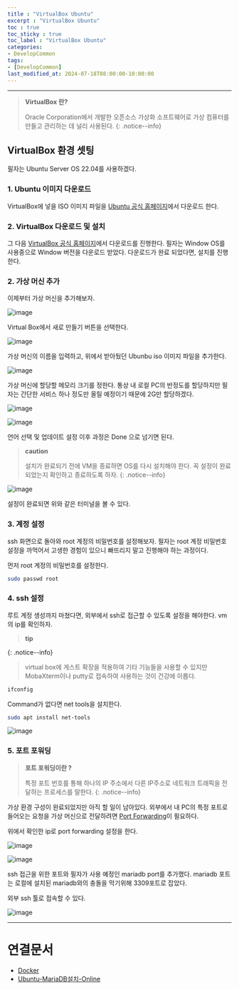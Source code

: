 ```yaml
---
title : "VirtualBox Ubuntu"
excerpt : "VirtualBox Ubuntu"
toc : true
toc_sticky : true
toc_label : "VirtualBox Ubuntu"
categories:
- DevelopCommon
tags:
- [DevelopCommon]
last_modified_at: 2024-07-18T08:00:00-10:00:00
---
```

  
---
  
> **VirtualBox 란?**  
>
> Oracle Corporation에서 개발한 오픈소스 가상화 소프트웨어로 가상 컴퓨터를 만들고 관리하는 데 널리 사용된다. 
{: .notice--info}  
  
## VirtualBox 환경 셋팅
 필자는 Ubuntu Server OS 22.04를 사용하겠다.
  
### 1. Ubuntu 이미지 다운로드
 VirtualBox에 넣을 ISO 이미지 파일을 [Ubuntu 공식 홈페이지](https://releases.ubuntu.com/22.04/?_gl=1*1xraa55*_gcl_au*MTU1NDE3NzAwNS4xNzIwNzU5MzY2&_ga=2.71321488.2082941696.1721286058-1657586646.1720759364)에서 다운로드 한다.
  
### 2. VirtualBox 다운로드 및 설치
 그 다음  [VirtualBox 공식 홈페이지](https://www.virtualbox.org/wiki/Downloads)에서 다운로드를 진행한다. 필자는 Window OS를 사용중으로 Window 버전을 다운로드 받았다. 다운로드가 완료 되었다면, 설치를 진행한다.
  
### 2. 가상 머신 추가
 이제부터 가상 머신을 추가해보자.
   
![image](../../assets/images/VirtualBoxInstall_1.png)

 Virtual Box에서 새로 만들기 버튼을 선택한다.
  
![image](../../assets/images/VirtualBoxInstall_2.png)

 가상 머신의 이름을 입력하고, 위에서 받아뒀던 Ubunbu iso 이미지 파일을 추가한다.
  
![image](../../assets/images/VirtualBoxInstall_3.png)

 가상 머신에 할당할 메모리 크기를 정한다. 통상 내 로컬 PC의 반정도를 할당하지만 필자는 간단한 서비스 하나 정도만 올릴 예정이기 때문에 2G만 할당하겠다.
  
![image](../../assets/images/Pasted%20Image%2020240718162545_809.png)
  
![image](../../assets/images/Pasted%20Image%2020240718162600_821.png)

 언어 선택 및 업데이트 설정 이후 과정은 Done 으로 넘기면 된다.

> **caution**
>
> 설치가 완료되기 전에 VM을 종료하면 OS를 다시 설치해야 한다. 꼭 설정이 완료되었는지 확인하고 종료하도록 하자. 
{: .notice--info}  
  
![image](../../assets/images/Pasted%20Image%2020240718162727_536.png)

 설정이 완료되면 위와 같은 터미널을 볼 수 있다.
  
### 3. 계정 설정
 ssh 화면으로 돌아와 root 계정의 비밀번호를 설정해보자. 필자는 root 계정 비밀번호 설정을 까먹어서 고생한 경험이 있으니 빠뜨리지 말고 진행해야 하는 과정이다. 

 먼저 root 계정의 비밀번호를 설정한다.
  
```bash
sudo passwd root
```
  
### 4. ssh 설정
 루트 계정 생성까지 마쳤다면, 외부에서 ssh로 접근할 수 있도록 설정을 해야한다. vm의 ip를 확인하자.
 
 > **tip**
> 
{: .notice--info}  
 >  virtual box에 게스트 확장을 적용하여 기타 기능들을 사용할 수 있지만 MobaXterm이나 putty로 접속하여 사용하는 것이 건강에 이롭다.
  
```bash
ifconfig
```

 Command가 없다면 net tools을 설치한다.
  
```bash
sudo apt install net-tools
```
  
![image](../../assets/images/UbuntuIPAddress.png)
  
### 5. 포트 포워딩

> **포트 포워딩이란 ?**  
>
> 특정 포트 번호를 통해 하나의 IP 주소에서 다른 IP주소로 네트워크 트래픽을 전달하는 프로세스를 말한다. 
{: .notice--info}  

 가상 환경 구성이 완료되었지만 아직 할 일이 남아있다. 외부에서 내 PC의 특정 포트로 들어오는 요청을 가상 머신으로 전달하려면 [Port Forwarding](../../servercommon/servercommon-Port-Forwarding)이 필요하다. 

 위에서 확인한 ip로 port forwarding 설정을 한다.
  
![image](../../assets/images/VirtualBox_PortForwarding.png)
  
![image](../../assets/images/VirtualBox_PortForwarding_2.png)

 ssh 접근을 위한 포트와 필자가 사용 예정인 mariadb port를 추가했다. mariadb 포트는 로컬에 설치된 mariadb와의 충돌을 막기위해 3309포트로 잡았다.

 외부 ssh 툴로 접속할 수 있다.
  
![image](../../assets/images/VirtualBox_MobaXtermSSH.png)

---
  
# 연결문서
- [Docker](../../developcommon/developcommon-Docker)
- [Ubuntu-MariaDB설치-Online](../../os/os-Ubuntu-MariaDB설치-Online)